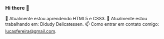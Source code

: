 ### Hi there 👋

🌱 Atualmente estou aprendendo HTML5 e CSS3.
🔭 Atualmente estou trabalhando em: Didudy Delicatessen.
📫 Como entrar em contato comigo: lucasfereira@gmail.com.

<!--
**Lucass-ferreira/lucass-ferreira** is a ✨ _special_ ✨ repository because its `README.md` (this file) appears on your GitHub profile.

Here are some ideas to get you started:

- 🔭 I’m currently working on ...
- 🌱 I’m currently learning ...
- 👯 I’m looking to collaborate on ...
- 🤔 I’m looking for help with ...
- 💬 Ask me about ...
- 📫 How to reach me: ...
- 😄 Pronouns: ...
- ⚡ Fun fact: ...
-->
